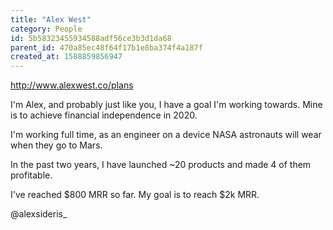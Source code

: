 ```yaml
---
title: "Alex West"
category: People
id: 5b58323455934588adf56ce3b3d1da68
parent_id: 470a85ec48f64f17b1e8ba374f4a187f
created_at: 1588859856947
---
```


http://www.alexwest.co/plans

I'm Alex, and probably just like you, I have a goal I'm working towards. Mine is to achieve financial independence in 2020.

I'm working full time, as an engineer on a device NASA astronauts will wear when they go to Mars.

In the past two years, I have launched ~20 products and made 4 of them profitable.

I've reached $800 MRR so far. My goal is to reach $2k MRR.

@alexsideris_ 
    